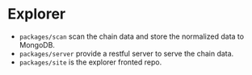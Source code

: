 # Explorer

- `packages/scan` scan the chain data and store the normalized data to MongoDB.
- `packages/server` provide a restful server to serve the chain data.
- `packages/site` is the explorer fronted repo.
